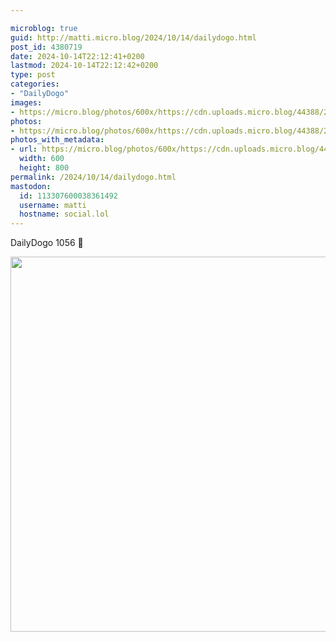 ```yaml
---

microblog: true
guid: http://matti.micro.blog/2024/10/14/dailydogo.html
post_id: 4380719
date: 2024-10-14T22:12:41+0200
lastmod: 2024-10-14T22:12:42+0200
type: post
categories:
- "DailyDogo"
images:
- https://micro.blog/photos/600x/https://cdn.uploads.micro.blog/44388/2024/c67cbb5c146543c4bbfa751a7034a416.jpg
photos:
- https://micro.blog/photos/600x/https://cdn.uploads.micro.blog/44388/2024/c67cbb5c146543c4bbfa751a7034a416.jpg
photos_with_metadata:
- url: https://micro.blog/photos/600x/https://cdn.uploads.micro.blog/44388/2024/c67cbb5c146543c4bbfa751a7034a416.jpg
  width: 600
  height: 800
permalink: /2024/10/14/dailydogo.html
mastodon:
  id: 113307600038361492
  username: matti
  hostname: social.lol
---
```

DailyDogo 1056 🐶

<img src="https://micro.blog/photos/600x/https://blog.martin-haehnel.de/uploads/2024/c67cbb5c146543c4bbfa751a7034a416.jpg" width="600" alt="" />
